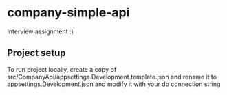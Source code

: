 # company-simple-api
Interview assignment :)
## Project setup
To run project locally, create a copy of src/CompanyApi/appsettings.Development.template.json and rename it to appsettings.Development.json and modify it with your db connection string
